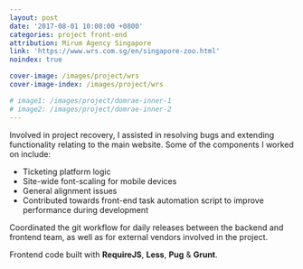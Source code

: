 ```yaml
---
layout: post
date: '2017-08-01 10:00:00 +0800'
categories: project front-end
attribution: Mirum Agency Singapore 
link: 'https://www.wrs.com.sg/en/singapore-zoo.html'
noindex: true

cover-image: /images/project/wrs
cover-image-index: /images/project/wrs

# image1: /images/project/domrae-inner-1
# image2: /images/project/domrae-inner-2
---
```


Involved in project recovery, I assisted in resolving bugs and extending functionality relating to the main website. Some of the components I worked on include:

- Ticketing platform logic
- Site-wide font-scaling for mobile devices
- General alignment issues
- Contributed towards front-end task automation script to improve performance
	during development

Coordinated the git workflow for daily releases between the backend and frontend team, as well as for external vendors involved in the project.

Frontend code built with **RequireJS**, **Less**, **Pug** &amp; **Grunt**.

